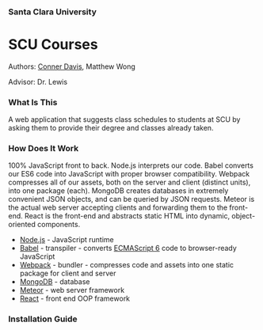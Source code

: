 ### Santa Clara University 
# SCU Courses

Authors: [Conner Davis](http://connerdavis.xyz), Matthew Wong

Advisor: Dr. Lewis

### What Is This

A web application that suggests class schedules to students at SCU by asking them to provide their degree and classes already taken.

### How Does It Work

100% JavaScript front to back. Node.js interprets our code. Babel converts our ES6 code into JavaScript with proper browser compatibility. Webpack compresses all of our assets, both on the server and client (distinct units), into one package (each). MongoDB creates databases in extremely convenient JSON objects, and can be queried by JSON requests. Meteor is the actual web server accepting clients and forwarding them to the front-end. React is the front-end and abstracts static HTML into dynamic, object-oriented components.

* [Node.js](https://nodejs.org/en/) - JavaScript runtime
* [Babel](https://babeljs.io/) - transpiler - converts [ECMAScript 6](https://www.ecma-international.org/ecma-262/6.0/) code to browser-ready JavaScript
* [Webpack](https://webpack.js.org/) - bundler - compresses code and assets into one static package for client and server
* [MongoDB](https://www.mongodb.com/) - database
* [Meteor](https://www.meteor.com/) - web server framework
* [React](https://reactjs.org/) - front end OOP framework

### Installation Guide

